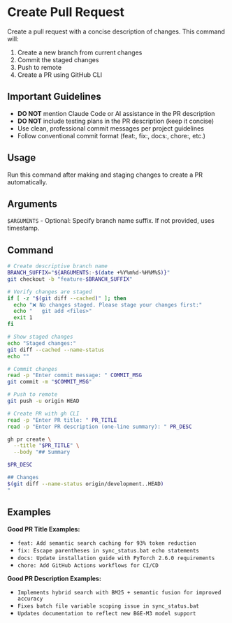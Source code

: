 # Create Pull Request

Create a pull request with a concise description of changes. This command will:

1. Create a new branch from current changes
2. Commit the staged changes
3. Push to remote
4. Create a PR using GitHub CLI

## Important Guidelines

- **DO NOT** mention Claude Code or AI assistance in the PR description
- **DO NOT** include testing plans in the PR description (keep it concise)
- Use clean, professional commit messages per project guidelines
- Follow conventional commit format (feat:, fix:, docs:, chore:, etc.)

## Usage

Run this command after making and staging changes to create a PR automatically.

## Arguments

`$ARGUMENTS` - Optional: Specify branch name suffix. If not provided, uses timestamp.

## Command

```bash
# Create descriptive branch name
BRANCH_SUFFIX="${ARGUMENTS:-$(date +%Y%m%d-%H%M%S)}"
git checkout -b "feature-$BRANCH_SUFFIX"

# Verify changes are staged
if [ -z "$(git diff --cached)" ]; then
  echo "❌ No changes staged. Please stage your changes first:"
  echo "   git add <files>"
  exit 1
fi

# Show staged changes
echo "Staged changes:"
git diff --cached --name-status
echo ""

# Commit changes
read -p "Enter commit message: " COMMIT_MSG
git commit -m "$COMMIT_MSG"

# Push to remote
git push -u origin HEAD

# Create PR with gh CLI
read -p "Enter PR title: " PR_TITLE
read -p "Enter PR description (one-line summary): " PR_DESC

gh pr create \
  --title "$PR_TITLE" \
  --body "## Summary

$PR_DESC

## Changes
$(git diff --name-status origin/development..HEAD)
"
```

## Examples

**Good PR Title Examples:**

- `feat: Add semantic search caching for 93% token reduction`
- `fix: Escape parentheses in sync_status.bat echo statements`
- `docs: Update installation guide with PyTorch 2.6.0 requirements`
- `chore: Add GitHub Actions workflows for CI/CD`

**Good PR Description Examples:**

- `Implements hybrid search with BM25 + semantic fusion for improved accuracy`
- `Fixes batch file variable scoping issue in sync_status.bat`
- `Updates documentation to reflect new BGE-M3 model support`
